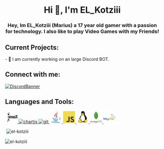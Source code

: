 <h1 align="center">Hi 👋, I'm EL_Kotziii</h1>
<h3 align="center">Hey, Im EL_Kotziii (Marius) a 17 year old gamer with a passion for technology. I also like to play Video Games with my Friends!</h3>

<h2 align="left">Current Projects:</h2>
- 🔭 I am currently working on <massive>an large Discord BOT.</massive>

<h2 align="left">Connect with me:</h2>

[![DiscordBanner](https://invidget.switchblade.xyz/T4qxqekbSP)](https://discord.gg/T4qxqekbSP)<br />

<h2 align="left">Languages and Tools:</h2>
<p align="left"> <a href="https://canvasjs.com" target="_blank" rel="noreferrer"> <img src="https://raw.githubusercontent.com/Hardik0307/Hardik0307/master/assets/canvasjs-charts.svg" alt="canvasjs" width="40" height="40"/> </a> <a href="https://www.chartjs.org" target="_blank" rel="noreferrer"> <img src="https://www.chartjs.org/media/logo-title.svg" alt="chartjs" width="40" height="40"/> </a> <a href="https://git-scm.com/" target="_blank" rel="noreferrer"> <img src="https://www.vectorlogo.zone/logos/git-scm/git-scm-icon.svg" alt="git" width="40" height="40"/> </a> <a href="https://www.java.com" target="_blank" rel="noreferrer"> <img src="https://raw.githubusercontent.com/devicons/devicon/master/icons/java/java-original.svg" alt="java" width="40" height="40"/> </a> <a href="https://developer.mozilla.org/en-US/docs/Web/JavaScript" target="_blank" rel="noreferrer"> <img src="https://raw.githubusercontent.com/devicons/devicon/master/icons/javascript/javascript-original.svg" alt="javascript" width="40" height="40"/> </a> <a href="https://www.linux.org/" target="_blank" rel="noreferrer"> <img src="https://raw.githubusercontent.com/devicons/devicon/master/icons/linux/linux-original.svg" alt="linux" width="40" height="40"/> </a> <a href="https://www.mongodb.com/" target="_blank" rel="noreferrer"> <img src="https://raw.githubusercontent.com/devicons/devicon/master/icons/mongodb/mongodb-original-wordmark.svg" alt="mongodb" width="40" height="40"/> </a> <a href="https://www.mysql.com/" target="_blank" rel="noreferrer"> <img src="https://raw.githubusercontent.com/devicons/devicon/master/icons/mysql/mysql-original-wordmark.svg" alt="mysql" width="40" height="40"/> </a> <a href="https://www.sqlite.org/" target="_blank" rel="noreferrer"> </a> </p>

<p>&nbsp;<img align="center" src="https://github-readme-stats.vercel.app/api?username=el-kotziii&show_icons=true&locale=en" alt="el-kotziii" /></p>

<p><img align="center" src="https://github-readme-streak-stats.herokuapp.com/?user=el-kotziii&" alt="el-kotziii" /></p>
